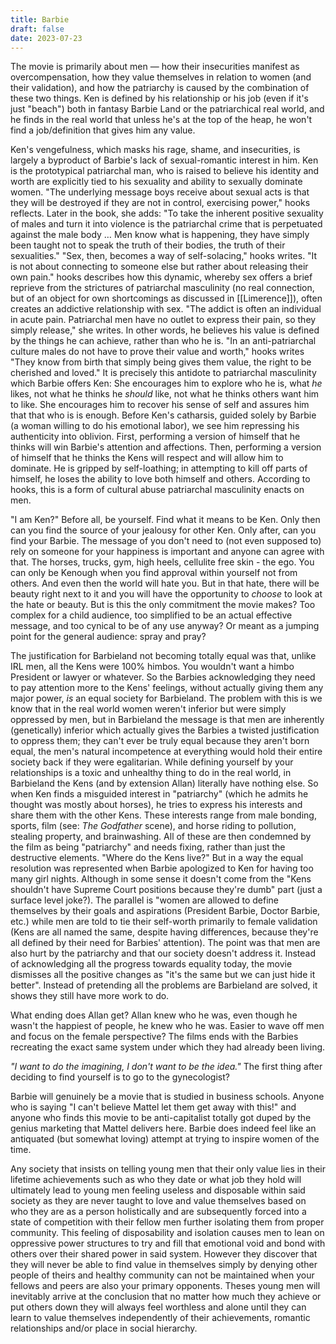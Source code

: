 ```yaml
---
title: Barbie
draft: false
date: 2023-07-23
---
```


The movie is primarily about men — how their insecurities manifest as overcompensation, how they value themselves in relation to women (and their validation), and how the patriarchy is caused by the combination of these two things. 
Ken is defined by his relationship or his job (even if it's just "beach") both in fantasy Barbie Land or the patriarchical real world, and he finds in the real world that unless he's at the top of the heap, he won't find a job/definition that gives him any value.

Ken's vengefulness, which masks his rage, shame, and insecurities, is largely a byproduct of Barbie's lack of sexual-romantic interest in him. Ken is the prototypical patriarchal man, who is raised to believe his identity and worth are explicitly tied to his sexuality and ability to sexually dominate women. "The underlying message boys receive about sexual acts is that they will be destroyed if they are not in control, exercising power," hooks reflects. Later in the book, she adds: "To take the inherent positive sexuality of males and turn it into violence is the patriarchal crime that is perpetuated against the male body … Men know what is happening, they have simply been taught not to speak the truth of their bodies, the truth of their sexualities."
"Sex, then, becomes a way of self-solacing," hooks writes. "It is not about connecting to someone else but rather about releasing their own pain." hooks describes how this dynamic, whereby sex offers a brief reprieve from the strictures of patriarchal masculinity (no real connection, but of an object for own shortcomings as discussed in [[Limerence]]), often creates an addictive relationship with sex. "The addict is often an individual in acute pain. Patriarchal men have no outlet to express their pain, so they simply release," she writes.
In other words, he believes his value is defined by the things he can achieve, rather than who he is. "In an anti-patriarchal culture males do not have to prove their value and worth," hooks writes "They know from birth that simply being gives them value, the right to be cherished and loved."
It is precisely this antidote to patriarchal masculinity which Barbie offers Ken: She encourages him to explore who he is, what _he_ likes, not what he thinks he _should_ like, not what he thinks others want him to like. She encourages him to recover his sense of self and assures him that that who is is enough.
Before Ken's catharsis, guided solely by Barbie (a woman willing to do his emotional labor), we see him repressing his authenticity into oblivion. First, performing a version of himself that he thinks will win Barbie's attention and affections. Then, performing a version of himself that he thinks the Kens will respect and will allow him to dominate. He is gripped by self-loathing; in attempting to kill off parts of himself, he loses the ability to love both himself and others. According to hooks, this is a form of cultural abuse patriarchal masculinity enacts on men.

"I am Ken?" Before all, be yourself. Find what it means to be Ken. Only then can you find the source of your jealousy for other Ken. Only after, can you find your Barbie. The message of you don't need to (not even supposed to) rely on someone for your happiness is important and anyone can agree with that.
The horses, trucks, gym, high heels, cellulite free skin - the ego.
You can only be Kenough when you find approval within yourself not from others.
And even then the world will hate you. But in that hate, there will be beauty right next to it and you will have the opportunity to *choose* to look at the hate or beauty.
But is this the only commitment the movie makes? Too complex for a child audience, too simplified to be an actual effective message, and too cynical to be of any use anyway? Or meant as a jumping point for the general audience: spray and pray?

The justification for Barbieland not becoming totally equal was that, unlike IRL men, all the Kens were 100% himbos. You wouldn't want a himbo President or lawyer or whatever. So the Barbies acknowledging they need to pay attention more to the Kens' feelings, without actually giving them any major power, _is_ an equal society for Barbieland.
The problem with this is we know that in the real world women weren't inferior but were simply oppressed by men, but in Barbieland the message is that men are inherently (genetically) inferior which actually gives the Barbies a twisted justification to oppress them; they can't ever be truly equal because they aren't born equal, the men's natural incompetence at everything would hold their entire society back if they were egalitarian.
While defining yourself by your relationships is a toxic and unhealthy thing to do in the real world, in Barbieland the Kens (and by extension Allan) literally have nothing else. So when Ken finds a misguided interest in "patriarchy" (which he admits he thought was mostly about horses), he tries to express his interests and share them with the other Kens. These interests range from male bonding, sports, film (see: _The Godfather_ scene), and horse riding to pollution, stealing property, and brainwashing. All of these are then condemned by the film as being "patriarchy" and needs fixing, rather than just the destructive elements.
"Where do the Kens live?"
But in a way the equal resolution was represented when Barbie apologized to Ken for having too many girl nights.
Although in some sense it doesn't come from the "Kens shouldn't have Supreme Court positions because they're dumb" part (just a surface level joke?).
The parallel is "women are allowed to define themselves by their goals and aspirations (President Barbie, Doctor Barbie, etc.) while men are told to tie their self-worth primarily to female validation (Kens are all named the same, despite having differences, because they're all defined by their need for Barbies' attention). The point was that men are also hurt by the patriarchy and that our society doesn't address it.
Instead of acknowledging all the progress towards equality today, the movie dismisses all the positive changes as "it's the same but we can just hide it better".
Instead of pretending all the problems are Barbieland are solved, it shows they still have more work to do.

What ending does Allan get?
Allan knew who he was, even though he wasn't the happiest of people, he knew who he was.
Easier to wave off men and focus on the female perspective?
The films ends with the Barbies recreating the exact same system under which they had already been living.

_"I want to do the imagining, I don't want to be the idea."_
The first thing after deciding to find yourself is to go to the gynecologist?

Barbie will genuinely be a movie that is studied in business schools. Anyone who is saying "I can't believe Mattel let them get away with this!" and anyone who finds this movie to be anti-capitalist totally got duped by the genius marketing that Mattel delivers here.
Barbie does indeed feel like an antiquated (but somewhat loving) attempt at trying to inspire women of the time.


Any society that insists on telling young men that their only value lies in their lifetime achievements such as who they date or what job they hold will ultimately lead to young men feeling useless and disposable within said society as they are never taught to love and value themselves based on who they are as a person holistically and are subsequently forced into a state of competition with their fellow men further isolating them from proper community. This feeling of disposability and isolation causes men to lean on oppressive power structures to try and fill that emotional void and bond with others over their shared power in said system. However they discover that they will never be able to find value in themselves simply by denying other people of theirs and healthy community can not be maintained when your fellows and peers are also your primary opponents. Theses young men will inevitably arrive at the conclusion that no matter how much they achieve or put others down they will always feel worthless and alone until they can learn to value themselves independently of their achievements, romantic relationships and/or place in social hierarchy.